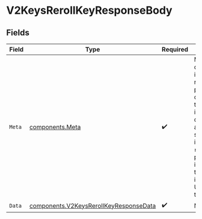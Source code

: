 # V2KeysRerollKeyResponseBody


## Fields

| Field                                                                                                                                                                                                                                                           | Type                                                                                                                                                                                                                                                            | Required                                                                                                                                                                                                                                                        | Description                                                                                                                                                                                                                                                     |
| --------------------------------------------------------------------------------------------------------------------------------------------------------------------------------------------------------------------------------------------------------------- | --------------------------------------------------------------------------------------------------------------------------------------------------------------------------------------------------------------------------------------------------------------- | --------------------------------------------------------------------------------------------------------------------------------------------------------------------------------------------------------------------------------------------------------------- | --------------------------------------------------------------------------------------------------------------------------------------------------------------------------------------------------------------------------------------------------------------- |
| `Meta`                                                                                                                                                                                                                                                          | [components.Meta](../../models/components/meta.md)                                                                                                                                                                                                              | :heavy_check_mark:                                                                                                                                                                                                                                              | Metadata object included in every API response. This provides context about the request and is essential for debugging, audit trails, and support inquiries. The `requestId` is particularly important when troubleshooting issues with the Unkey support team. |
| `Data`                                                                                                                                                                                                                                                          | [components.V2KeysRerollKeyResponseData](../../models/components/v2keysrerollkeyresponsedata.md)                                                                                                                                                                | :heavy_check_mark:                                                                                                                                                                                                                                              | N/A                                                                                                                                                                                                                                                             |